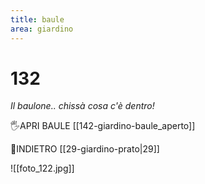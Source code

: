 ```yaml
---
title: baule
area: giardino
---
```

# 132
_Il baulone.. chissà cosa c'è dentro!_

🖐APRI BAULE [[142-giardino-baule_aperto]]

👀INDIETRO [[29-giardino-prato|29]]

![[foto_122.jpg]]